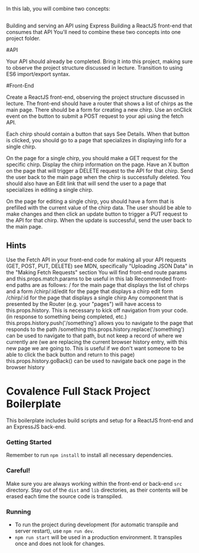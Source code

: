 In this lab, you will combine two concepts:
##
Building and serving an API using Express
Building a ReactJS front-end that consumes that API
You'll need to combine these two concepts into one project folder.

#API

Your API should already be completed. Bring it into this project, making sure to observe the project structure discussed in lecture. Transition to using ES6 import/export syntax.

#Front-End

Create a ReactJS front-end, observing the project structure discussed in lecture. The front-end should have a router that shows a list of chirps as the main page. There should be a form for creating a new chirp. Use an onClick event on the button to submit a POST request to your api using the fetch API.

Each chirp should contain a button that says See Details. When that button is clicked, you should go to a page that specializes in displaying info for a single chirp.

On the page for a single chirp, you should make a GET request for the specific chirp. Display the chirp information on the page. Have an X button on the page that will trigger a DELETE request to the API for that chirp. Send the user back to the main page when the chirp is successfully deleted. You should also have an Edit link that will send the user to a page that specializes in editing a single chirp.

On the page for editing a single chirp, you should have a form that is prefilled with the current value of the chirp data. The user should be able to make changes and then click an update button to trigger a PUT request to the API for that chirp. When the update is successful, send the user back to the main page.

## Hints
Use the Fetch API in your front-end code for making all your API requests (GET, POST, PUT, DELETE)
see MDN, specifically "Uploading JSON Data" in the "Making Fetch Requests" section
You will find front-end route params and this.props.match.params to be useful in this lab
Recommended front-end paths are as follows:
/ for the main page that displays the list of chirps and a form
/chirp/:id/edit for the page that displays a chirp edit form
/chirp/:id for the page that displays a single chirp
Any component that is presented by the Router (e.g. your "pages") will have access to this.props.history. This is necessary to kick off navigation from your code. (in response to something being completed, etc.)
this.props.history.push('/something') allows you to navigate to the page that responds to the path /something
this.props.history.replace('/something') can be used to navigate to that path, but not keep a record of where we currently are (we are replacing the current browser history entry, with this new page we are going to. This is useful if we don't want someone to be able to click the back button and return to this page)
this.props.history.goBack() can be used to navigate back one page in the browser history



# Covalence Full Stack Project Boilerplate
This boilerplate includes build scripts and setup for a ReactJS front-end and an ExpressJS back-end.

### Getting Started
Remember to run `npm install` to install all necessary dependencies.

### Careful!
Make sure you are always working within the front-end or back-end `src` directory. Stay out of the `dist` and `lib` directories, as their contents will be erased each time the source code is transpiled.

### Running
* To run the project during development (for automatic transpile and server restart), use `npm run dev`.
* `npm run start` will be used in a production environment. It transpiles once and does not look for changes.